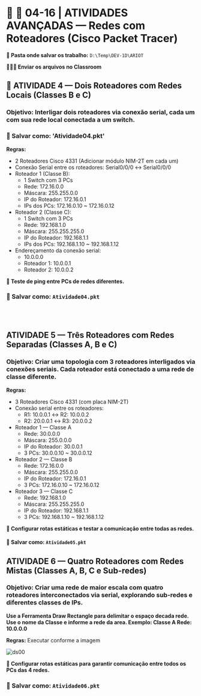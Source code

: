 # 📘 📘 04-16 | ATIVIDADES AVANÇADAS — Redes com Roteadores (Cisco Packet Tracer)

**📁 Pasta onde salvar os trabalho:** `D:\Temp\DEV-1D\ARIOT`

**👨🏻‍🏫 Enviar os arquivos no Classroom**



## 🔧 ATIVIDADE 4 — Dois Roteadores com Redes Locais (Classes B e C)
### **Objetivo:** Interligar dois roteadores via conexão serial, cada um com sua rede local conectada a um switch.

### 📂 Salvar como: 'Atividade04.pkt'

**Regras:**
- 2 Roteadores Cisco 4331 (Adicionar módulo NIM-2T em cada um)
- Conexão Serial entre os roteadores: Serial0/0/0 ↔ Serial0/0/0
- Roteador 1 (Classe B):
  - 1 Switch com 3 PCs
  - Rede: 172.16.0.0
  - Máscara: 255.255.0.0
  - IP do Roteador: 172.16.0.1
  - IPs dos PCs: 172.16.0.10 ~ 172.16.0.12
- Roteador 2 (Classe C):
  - 1 Switch com 3 PCs
  - Rede: 192.168.1.0
  - Máscara: 255.255.255.0
  - IP do Roteador: 192.168.1.1
  - IPs dos PCs: 192.168.1.10 ~ 192.168.1.12
- Endereçamento da conexão serial:
  - 10.0.0.0
  - Roteador 1: 10.0.0.1
  - Roteador 2: 10.0.0.2

**🧪 Teste de ping entre PCs de redes diferentes.**
### 💾 Salvar como: `Atividade04.pkt`

<br><br>

## ATIVIDADE 5 — Três Roteadores com Redes Separadas (Classes A, B e C)
### **Objetivo:** Criar uma topologia com 3 roteadores interligados via conexões seriais. Cada roteador está conectado a uma rede de classe diferente.

**Regras:**
- 3 Roteadores Cisco 4331 (com placa NIM-2T)
- Conexão serial entre os roteadores:
  - R1: 10.0.0.1 ↔ R2: 10.0.0.2
  - R2: 20.0.0.1 ↔ R3: 20.0.0.2
- Roteador 1 — Classe A
  - Rede: 30.0.0.0
  - Máscara: 255.0.0.0
  - IP do Roteador: 30.0.0.1
  - 3 PCs: 30.0.0.10 ~ 30.0.0.12
- Roteador 2 — Classe B
  - Rede: 172.16.0.0
  - Máscara: 255.255.0.0
  - IP do Roteador: 172.16.0.1
  - 3 PCs: 172.16.0.10 ~ 172.16.0.12
- Roteador 3 — Classe C
  - Rede: 192.168.1.0
  - Máscara: 255.255.255.0
  - IP do Roteador: 192.168.1.1
  - 3 PCs: 192.168.1.10 ~ 192.168.1.12

**🧪 Configurar rotas estáticas e testar a comunicação entre todas as redes.**
#### 💾 Salvar como: `Atividade05.pkt`

## ATIVIDADE 6 — Quatro Roteadores com Redes Mistas (Classes A, B, C e Sub-redes)
### **Objetivo:** Criar uma rede de maior escala com quatro roteadores interconectados via serial, explorando sub-redes e diferentes classes de IPs.

**Use a Ferramenta Draw Rectangle para delimitar o espaço decada rede. Use o nome da Classe e informe a rede da area. 
Exemplo:
Classe A
Rede: 10.0.0.0**

**Regras:**
Executar conforme a imagem

![ds00](./assets/Atividade06.png)

**🧪 Configurar rotas estáticas para garantir comunicação entre todos os PCs das 4 redes.**
### 💾 Salvar como: `Atividade06.pkt`